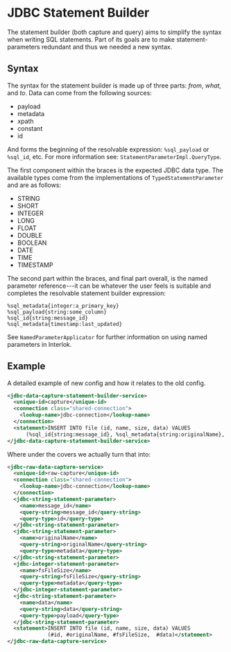 # JDBC Statement Builder

The statement builder (both capture and query) aims to simplify the
syntax when writing SQL statements. Part of its goals are to make
statement-parameters redundant and thus we needed a new syntax.

## Syntax

The syntax for the statement builder is made up of three parts: *from*,
*what*, and *to*. Data can come from the following sources:

 * payload
 * metadata
 * xpath
 * constant
 * id

And forms the beginning of the resolvable expression: `%sql_payload` or
`%sql_id`, etc. For more information see:
`StatementParameterImpl.QueryType`.

The first component within the braces is the expected JDBC data type.
The available types come from the implementations of
`TypedStatementParameter` and are as follows:

 * STRING
 * SHORT
 * INTEGER
 * LONG
 * FLOAT
 * DOUBLE
 * BOOLEAN
 * DATE
 * TIME
 * TIMESTAMP

The second part within the braces, and final part overall, is the named
parameter reference---it can be whatever the user feels is suitable and
completes the resolvable statement builder expression:

    %sql_metadata{integer:a_primary_key}
    %sql_payload{string:some_column}
    %sql_id{string:message_id}
    %sql_metadata{timestamp:last_updated}

See `NamedParameterApplicator` for further information on using named
parameters in Interlok.

## Example

A detailed example of new config and how it relates to the old config.

```xml
<jdbc-data-capture-statement-builder-service>
  <unique-id>capture</unique-id>
  <connection class="shared-connection">
    <lookup-name>jdbc-connection</lookup-name>
  </connection>
  <statement>INSERT INTO file (id, name, size, data) VALUES
      (%sql_id{string:message_id}, %sql_metadata{string:originalName}, %sql_metadata{integer:fsFileSize},  %sql_payload{string:data})</statement>
</jdbc-data-capture-statement-builder-service>
```

Where under the covers we actually turn that into:

```xml
<jdbc-raw-data-capture-service>
  <unique-id>raw-capture</unique-id>
  <connection class="shared-connection">
    <lookup-name>jdbc-connection</lookup-name>
  </connection>
  <jdbc-string-statement-parameter>
    <name>message_id</name>
    <query-string>message_id</query-string>
    <query-type>id</query-type>
  </jdbc-string-statement-parameter>
  <jdbc-string-statement-parameter>
    <name>originalName</name>
    <query-string>originalName</query-string>
    <query-type>metadata</query-type>
  </jdbc-string-statement-parameter>
  <jdbc-integer-statement-parameter>
    <name>fsFileSize</name>
    <query-string>fsFileSize</query-string>
    <query-type>metadata</query-type>
  </jdbc-integer-statement-parameter>
  <jdbc-string-statement-parameter>
    <name>data</name>
    <query-string>data</query-string>
    <query-type>payload</query-type>
  </jdbc-string-statement-parameter>
  <statement>INSERT INTO file (id, name, size, data) VALUES
             (#id, #originalName, #fsFileSize,  #data)</statement>
</jdbc-raw-data-capture-service>
```

